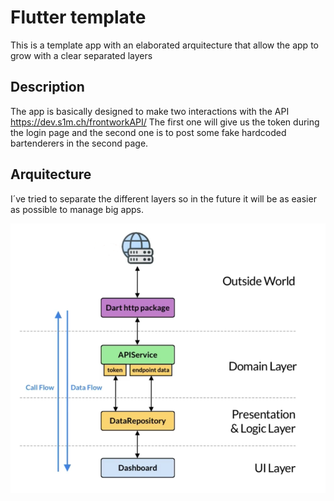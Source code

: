 # Flutter template

This is a template app with an elaborated arquitecture that allow the app to grow with a clear separated layers

## Description

The app is basically designed to make two interactions with the API https://dev.s1m.ch/frontworkAPI/
The first one will give us the token during the login page and the second one is to post some fake hardcoded bartenderers in the second page.

## Arquitecture

I´ve tried to separate the different layers so in the future it will be as easier as possible to manage big apps.

![Arquitectura](/imgs/arquitecture.PNG)
